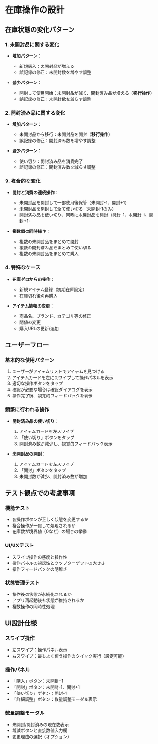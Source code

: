 # 在庫操作の設計

## 在庫状態の変化パターン

### 1. 未開封品に関する変化
- **増加パターン**：
  - 新規購入：未開封品が増える
  - 誤記録の修正：未開封数を増やす調整
  
- **減少パターン**：
  - 開封して使用開始：未開封品が減り、開封済み品が増える（**移行操作**）
  - 誤記録の修正：未開封数を減らす調整

### 2. 開封済み品に関する変化
- **増加パターン**：
  - 未開封品から移行：未開封品を開封（**移行操作**）
  - 誤記録の修正：開封済み数を増やす調整
  
- **減少パターン**：
  - 使い切り：開封済み品を消費完了
  - 誤記録の修正：開封済み数を減らす調整

### 3. 複合的な変化
- **開封と消費の連続操作**：
  - 未開封品を開封して一部使用後保管（未開封-1、開封+1）
  - 未開封品を開封して全て使い切る（未開封-1のみ）
  - 開封済み品を使い切り、同時に未開封品を開封（開封-1、未開封-1、開封+1）
  
- **複数個の同時操作**：
  - 複数の未開封品をまとめて開封
  - 複数の開封済み品をまとめて使い切る
  - 複数の未開封品をまとめて購入

### 4. 特殊なケース
- **在庫ゼロからの操作**：
  - 新規アイテム登録（初期在庫設定）
  - 在庫切れ後の再購入
  
- **アイテム情報の変更**：
  - 商品名、ブランド、カテゴリ等の修正
  - 閾値の変更
  - 購入URLの更新/追加

## ユーザーフロー

### 基本的な使用パターン
1. ユーザーがアイテムリストでアイテムを見つける
2. アイテムカードを左にスワイプして操作パネルを表示
3. 適切な操作ボタンをタップ
4. 確認が必要な場合は確認ダイアログを表示
5. 操作完了後、視覚的フィードバックを表示

### 頻繁に行われる操作
- **開封済み品の使い切り**：
  1. アイテムカードを左スワイプ
  2. 「使い切り」ボタンをタップ
  3. 開封済み数が減少し、視覚的フィードバック表示

- **未開封品の開封**：
  1. アイテムカードを左スワイプ
  2. 「開封」ボタンをタップ
  3. 未開封数が減少、開封済み数が増加

## テスト観点での考慮事項

### 機能テスト
- 各操作ボタンが正しく状態を変更するか
- 複合操作が一貫して処理されるか
- 在庫数が境界値（0など）の場合の挙動

### UI/UXテスト
- スワイプ操作の感度と操作性
- 操作パネルの視認性とタップターゲットの大きさ
- 操作フィードバックの明瞭さ

### 状態管理テスト
- 操作後の状態が永続化されるか
- アプリ再起動後も状態が維持されるか
- 複数操作の同時性処理

## UI設計仕様

### スワイプ操作
- 左スワイプ：操作パネル表示
- 右スワイプ：最もよく使う操作のクイック実行（設定可能）

### 操作パネル
- 「購入」ボタン：未開封+1
- 「開封」ボタン：未開封-1、開封+1
- 「使い切り」ボタン：開封-1
- 「詳細調整」ボタン：数量調整モーダル表示

### 数量調整モーダル
- 未開封/開封済みの現在数表示
- 増減ボタンと直接数値入力欄
- 変更理由の選択（オプション）